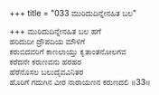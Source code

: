 +++
title = "033 ಮುರಿದುದಿನ್ನೇನಹಿತ ಬಲ"

+++
ಮುರಿದುದಿನ್ನೇನಹಿತ ಬಲ ಹಗೆ  
ಹರಿದುದೀ ದ್ರೌಪದಿಯ ಮೌಳಿಗೆ  
ಕರುಬಿದವರಿಗೆ ಕಾಣಲಾಯ್ತು ಕೃತಾಂತನೋಲಗವ   
ಕರೆದನೇ ಕರುಣವನು ಹರಹರ  
ಹೆರೆನೊಸಲ ಬಲುದೈವವಿನಿತರ  
ಹೊರಿಗೆ ಗದುಗಿನ ವೀರ ನಾರಾಯಣನ ಕರುಣದಲಿ     ॥33॥